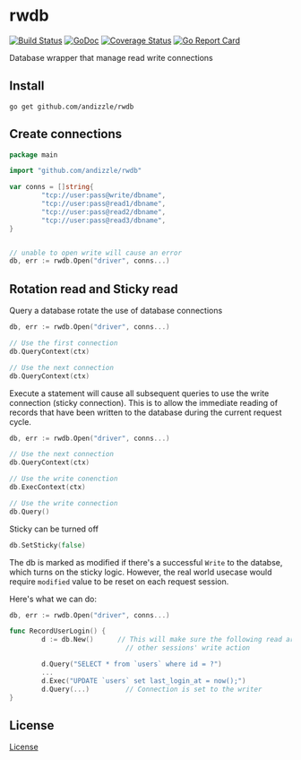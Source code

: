 # rwdb

[![Build Status](https://travis-ci.org/andizzle/rwdb.svg?branch=master)](https://travis-ci.org/andizzle/rwdb)
[![GoDoc](https://godoc.org/github.com/andizzle/rwdb?status.svg)](https://godoc.org/github.com/andizzle/rwdb)
[![Coverage Status](https://coveralls.io/repos/github/andizzle/rwdb/badge.svg?branch=master)](https://coveralls.io/github/andizzle/rwdb?branch=master)
[![Go Report Card](https://goreportcard.com/badge/github.com/andizzle/rwdb)](https://goreportcard.com/report/github.com/andizzle/rwdb)

Database wrapper that manage read write connections

## Install

```
go get github.com/andizzle/rwdb
```

## Create connections

```go
package main

import "github.com/andizzle/rwdb"

var conns = []string{
        "tcp://user:pass@write/dbname",
        "tcp://user:pass@read1/dbname",
        "tcp://user:pass@read2/dbname",
        "tcp://user:pass@read3/dbname",
}


// unable to open write will cause an error
db, err := rwdb.Open("driver", conns...)
```

## Rotation read and Sticky read

Query a database rotate the use of database connections

```go
db, err := rwdb.Open("driver", conns...)

// Use the first connection
db.QueryContext(ctx)

// Use the next connection
db.QueryContext(ctx)
```

Execute a statement will cause all subsequent queries to use the write connection (sticky connection). This is to allow the 
immediate reading of records that have been written to the database during the current request cycle. 


```go
db, err := rwdb.Open("driver", conns...)

// Use the next connection
db.QueryContext(ctx)

// Use the write conenction
db.ExecContext(ctx)

// Use the write connection
db.Query()
```

Sticky can be turned off
```go
db.SetSticky(false)
```

The db is marked as modified if there's a successful `Write` to the databse, which turns on the sticky logic. 
However, the real world usecase would require `modified` value to be reset on each request session.

Here's what we can do:

```go
db, err := rwdb.Open("driver", conns...)

func RecordUserLogin() {
        d := db.New()      // This will make sure the following read are not affected by 
                             // other sessions' write action

        d.Query("SELECT * from `users` where id = ?")
        ...
        d.Exec("UPDATE `users` set last_login_at = now();")
        d.Query(...)         // Connection is set to the writer
}
```

## License

[License](https://github.com/andizzle/rwdb/blob/master/LICENSE)
